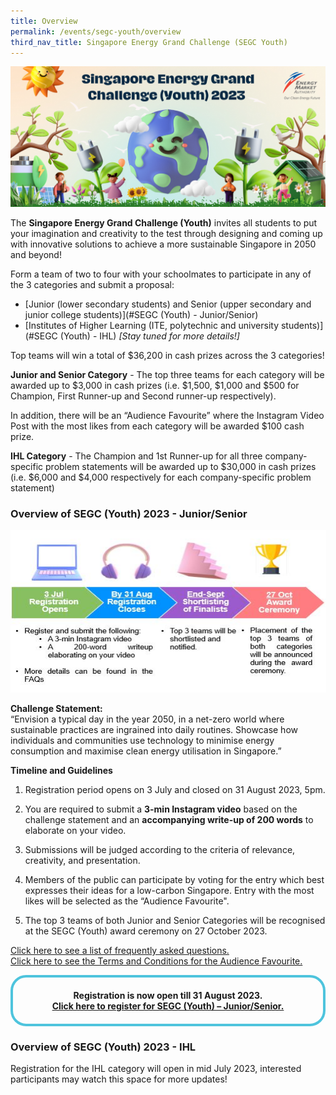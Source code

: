 ```yaml
---
title: Overview
permalink: /events/segc-youth/overview
third_nav_title: Singapore Energy Grand Challenge (SEGC Youth)
---
```

![Singapore Energy Grand Challenge (Youth) 2022](/images/events/segc/SEGC%20Banner%20V3.png)
<p style="text-align: center; font-weight: bold;">
</p>

 
The **Singapore Energy Grand Challenge (Youth)** invites all students to put your imagination and creativity to the test through designing and coming up  with innovative solutions to achieve a more sustainable Singapore in 2050 and beyond!

Form a team of two to four with your schoolmates to participate in any of the 3 categories and submit a proposal:

* [Junior (lower secondary students) and Senior (upper secondary and junior college students)](#SEGC (Youth) - Junior/Senior)
* [Institutes of Higher Learning (ITE, polytechnic and university students)](#SEGC (Youth) - IHL) _[Stay tuned for more details!]_

Top teams will win a total of $36,200 in cash prizes across the 3 categories!

**Junior and Senior Category** - The top three teams for each category will be awarded up to $3,000 in cash prizes (i.e. $1,500, $1,000 and $500 for Champion, First Runner-up and Second runner-up respectively).​

In addition, there will be an “Audience Favourite” where the Instagram Video Post with the most likes from each category will be awarded $100 cash prize.
 

**IHL Category** - The Champion and 1st Runner-up for all three company-specific problem statements will be awarded up to $30,000 in cash prizes (i.e. $6,000 and $4,000 respectively for each company-specific problem statement)



<a id="SEGC (Youth) - Junior/Senior" href=""></a>
### Overview of SEGC (Youth) 2023 - Junior/Senior

<img alt="Overview, 3 Jul Registration Opens, by 25 Aug Submission, by 31 Aug Screenshot Verification, End Oct Award Ceremony" style="width: 505px; height: 260px; max-width: 505px;" src="/images/events/segc/SEGC%202023%20-%20JS%20Overview.JPG" />  
  

**Challenge Statement:**  
“Envision a typical day in the year 2050, in a net-zero world where sustainable practices are ingrained into daily routines. Showcase how individuals and communities use technology to minimise energy consumption and maximise clean energy utilisation in Singapore.”


**Timeline and Guidelines**  

1. Registration period opens on 3 July and closed on 31 August 2023, 5pm.

2. You are required to submit a **__3-min Instagram video__** based on the challenge statement and an **__accompanying write-up of 200 words__** to elaborate on your video.

3. Submissions will be judged according to the criteria of relevance, creativity, and presentation.

4. Members of the public can participate by voting for the entry which best expresses their ideas for a low-carbon Singapore. Entry with the most likes will be selected as the “Audience Favourite".

5. The top 3 teams of both Junior and Senior Categories will be recognised at the SEGC (Youth) award ceremony on 27 October 2023.


<a href="/files/events/segc-youth/overview/Singapore%20Energy%20Grand%20Challenge%20(Youth)%20Junior-Senior%202023%20FAQs_vf.pdf" target="_blank">Click here to see a list of frequently asked questions.</a>
<br>
<a href="/files/events/segc-youth/overview/SEGC%202023%20-%20JS%20Audience%20Favourite%20TCs_vf.pdf" target="_blank">Click here to see the Terms and Conditions for the Audience Favourite.</a>

<div style="margin:auto; border: 4px solid; border-radius: 25px; padding: 20px 20px; border-color:#4EC4DD ">    
    <div style="text-align:center;">        
        <strong>
             Registration is now open till 31 August 2023.
         <br>
         <a href="https://go.gov.sg/segc2023" target="_blank">Click here to register for SEGC (Youth) – Junior/Senior.</a> 
        </strong>
        <br>
    </div>
</div>  

<a id="SEGC (Youth) - IHL" href=""></a>
### Overview of SEGC (Youth) 2023 - IHL

Registration for the IHL category will open in mid July 2023,  interested participants may watch this space for more updates!
